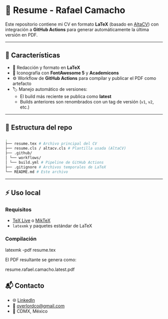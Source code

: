 # 📄 Resume - Rafael Camacho

Este repositorio contiene mi CV en formato **LaTeX** (basado en [AltaCV](https://github.com/liantze/AltaCV)) con integración a **GitHub Actions** para generar automáticamente la última versión en PDF.

---

## 🚀 Características
- 📌 Redacción y formato en **LaTeX**
- 🎨 Iconografía con **FontAwesome 5** y **Academicons**
- ⚙️ Workflow de **GitHub Actions** para compilar y publicar el PDF como artefacto
- 🏷️ Manejo automático de versiones:
  - El build más reciente se publica como **latest**
  - Builds anteriores son renombrados con un tag de versión (`v1`, `v2`, etc.)

---

## 📂 Estructura del repo

```bash
.
├── resume.tex # Archivo principal del CV
├── resume.cls / altacv.cls # Plantilla usada (AltaCV)
├── .github/
│ └── workflows/
│ └── build.yml # Pipeline de GitHub Actions
├── .gitignore # Archivos temporales de LaTeX
└── README.md # Este archivo
```

---

## ⚡ Uso local

### Requisitos
- [TeX Live](https://www.tug.org/texlive/) o [MikTeX](https://miktex.org/)
- `latexmk` y paquetes estándar de LaTeX

### Compilación

latexmk -pdf resume.tex

El PDF resultante se genera como:

resume.rafael.camacho.latest.pdf

## 📬 Contacto
- 🌐 [LinkedIn](https://www.linkedin.com/in/lordoverlord/)
- 📧 [overlordco@gmail.com](mailto:overlordco@gmail.com)
- 📍 CDMX, México